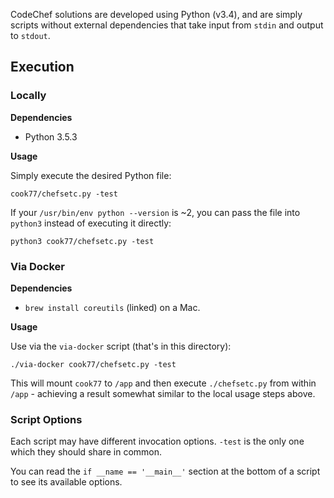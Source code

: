 CodeChef solutions are developed using Python (v3.4),
and are simply scripts without external dependencies
that take input from `stdin` and output to `stdout`.

## Execution

### Locally

**Dependencies**

- Python 3.5.3

**Usage**

Simply execute the desired Python file:

    cook77/chefsetc.py -test

If your `/usr/bin/env python --version` is ~2,
you can pass the file into `python3` instead of executing it directly:

    python3 cook77/chefsetc.py -test

### Via Docker

**Dependencies**

- `brew install coreutils` (linked) on a Mac.

**Usage**

Use via the `via-docker` script (that's in this directory):

    ./via-docker cook77/chefsetc.py -test

This will mount `cook77` to `/app`
and then execute `./chefsetc.py` from within `/app` -
achieving a result somewhat similar to the local usage steps above.

### Script Options

Each script may have different invocation options.
`-test` is the only one which they should share in common.

You can read the `if __name == '__main__'` section
at the bottom of a script to see its available options.

